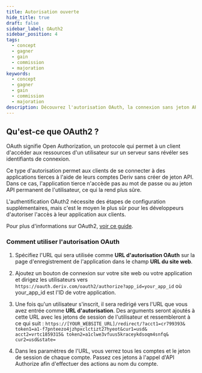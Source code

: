 ```yaml
---
title: Autorisation ouverte
hide_title: true
draft: false
sidebar_label: OAuth2
sidebar_position: 4
tags:
  - concept
  - gagner
  - gain
  - commission
  - majoration
keywords:
  - concept
  - gagner
  - gain
  - commission
  - majoration
description: Découvrez l'autorisation OAuth, la connexion sans jeton API, et comment vous pouvez l'utiliser pour améliorer l'expérience utilisateur de votre application de trading.
---
```


## Qu'est-ce que OAuth2 ?

OAuth signifie Open Authorization, un protocole qui permet à un client d'accéder aux ressources d'un utilisateur sur un serveur sans révéler ses identifiants de connexion.

Ce type d'autorisation permet aux clients de se connecter à des applications tierces à l'aide de leurs comptes Deriv sans créer de jeton API. Dans ce cas, l'application tierce n'accède pas au mot de passe ou au jeton API permanent de l'utilisateur, ce qui la rend plus sûre.

L'authentification OAuth2 nécessite des étapes de configuration supplémentaires, mais c'est le moyen le plus sûr pour les développeurs d'autoriser l'accès à leur application aux clients.

Pour plus d'informations sur OAuth2, [voir ce guide](https://aaronparecki.com/oauth-2-simplified/).

### Comment utiliser l'autorisation OAuth

1. Spécifiez l'URL qui sera utilisée comme **URL d'autorisation OAuth** sur la page d'enregistrement de l'application dans le champ **URL du site web**.

2. Ajoutez un bouton de connexion sur votre site web ou votre application et dirigez les utilisateurs vers `https://oauth.deriv.com/oauth2/authorize?app_id=your_app_id` où your_app_id est l'ID de votre application.

3. Une fois qu'un utilisateur s'inscrit, il sera redirigé vers l'URL que vous avez entrée comme **URL d'autorisation**. Des arguments seront ajoutés à cette URL avec les jetons de session de l'utilisateur et ressembleront à ce qui suit : `https://[YOUR_WEBSITE_URL]/redirect/?acct1=cr799393& token1=a1-f7pnteezo4jzhpxclctizt27hyeot&cur1=usd& acct2=vrtc1859315& token2=a1clwe3vfuus5kraceykdsoqm4snfq& cur2=usd&state=`

4. Dans les paramètres de l'URL, vous verrez tous les comptes et le jeton de session de chaque compte. Passez ces jetons à l'appel d'API Authorize afin d'effectuer des actions au nom du compte.

